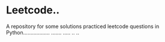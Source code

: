 # Leetcode..
A repository for some solutions practiced leetcode questions in Python.................. ....... ..... ..
..
